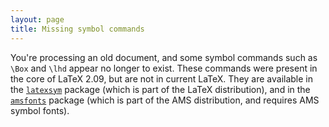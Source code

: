```yaml
---
layout: page
title: Missing symbol commands
---
```


You're processing an old document, and some symbol commands such as
`\Box` and `\lhd` appear no longer to exist.  These commands were
present in the core of LaTeX 2.09, but are not in current LaTeX.
They are available in the [`latexsym`](http://ctan.org/pkg/latexsym) package (which is part of
the LaTeX distribution), and in the [`amsfonts`](http://ctan.org/pkg/amsfonts) package
(which is part of the AMS distribution, and requires AMS
symbol fonts).

